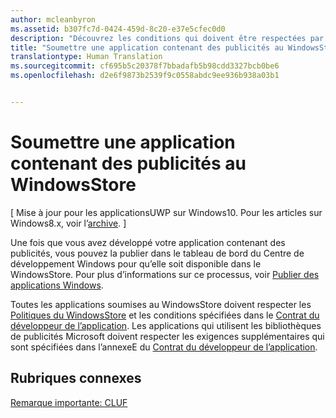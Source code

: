 ```yaml
---
author: mcleanbyron
ms.assetid: b307fc7d-0424-459d-8c20-e37e5cfec0d0
description: "Découvrez les conditions qui doivent être respectées par les applications qui utilisent les bibliothèques de publicités Microsoft avant de pouvoir être publiées dans le WindowsStore."
title: "Soumettre une application contenant des publicités au WindowsStore"
translationtype: Human Translation
ms.sourcegitcommit: cf695b5c20378f7bbadafb5b98cdd3327bcb0be6
ms.openlocfilehash: d2e6f9873b2539f9c0558abdc9ee936b938a03b1


---
```


# Soumettre une application contenant des publicités au WindowsStore


\[ Mise à jour pour les applicationsUWP sur Windows10. Pour les articles sur Windows8.x, voir l’[archive](http://go.microsoft.com/fwlink/p/?linkid=619132). \]

Une fois que vous avez développé votre application contenant des publicités, vous pouvez la publier dans le tableau de bord du Centre de développement Windows pour qu’elle soit disponible dans le WindowsStore. Pour plus d’informations sur ce processus, voir [Publier des applications Windows](https://developer.microsoft.com/en-us/windows/publish).

Toutes les applications soumises au WindowsStore doivent respecter les [Politiques du WindowsStore](https://msdn.microsoft.com/library/windows/apps/dn764944.aspx) et les conditions spécifiées dans le [Contrat du développeur de l’application](https://msdn.microsoft.com/library/windows/apps/hh694058.aspx). Les applications qui utilisent les bibliothèques de publicités Microsoft doivent respecter les exigences supplémentaires qui sont spécifiées dans l’annexeE du [Contrat du développeur de l’application](https://msdn.microsoft.com/library/windows/apps/hh694058.aspx).

## Rubriques connexes


[Remarque importante: CLUF](important-notice-eula.md)

 

 



<!--HONumber=Jun16_HO4-->


